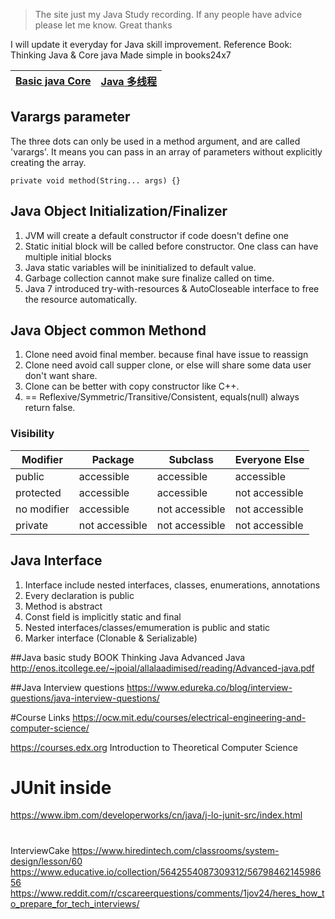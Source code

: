 >The site just my Java Study recording. If any people have advice please let me know. Great thanks

I will update it everyday for Java skill improvement.
Reference Book: Thinking Java & Core java Made simple in books24x7

[Basic java Core]() | [Java 多线程]()
---- | --- 
## Varargs parameter
The three dots can only be used in a method argument, and are called 'varargs'. It means you can pass in an array of parameters without explicitly creating the array.
```
private void method(String... args) {}
```

## Java Object Initialization/Finalizer
1) JVM will create a default constructor if code doesn't define one
2) Static initial block will be called before constructor. One class can have multiple initial blocks
3) Java static variables will be ininitialized to default value.
4) Garbage collection cannot make sure finalize called on time. 
5) Java 7 introduced try-with-resources & AutoCloseable interface to free the resource automatically.
## Java Object common Methond
1) Clone need avoid final member. because final have issue to reassign
2) Clone need avoid call supper clone, or else will share some data user don't want share.
3) Clone can be better with copy constructor like C++. 
4) == Reflexive/Symmetric/Transitive/Consistent, equals(null) always return false.

### Visibility
|Modifier   | Package     | Subclass    | Everyone Else |
| ------    | ----------- | ----------- | ----------- |
| public    | accessible  |accessible   | accessible  |
| protected | accessible  | accessible  | not accessible|
| no modifier | accessible | not accessible | not accessible |
| private   | not accessible | not accessible | not accessible |

## Java Interface
1) Interface include nested interfaces, classes, enumerations, annotations
2) Every declaration is public
3) Method is abstract
4) Const field is implicitly static and final
5) Nested interfaces/classes/emumeration is public and static
6) Marker interface (Clonable & Serializable)

##Java basic study
BOOK Thinking Java
Advanced Java http://enos.itcollege.ee/~jpoial/allalaadimised/reading/Advanced-java.pdf

##Java Interview questions
https://www.edureka.co/blog/interview-questions/java-interview-questions/

#Course Links
https://ocw.mit.edu/courses/electrical-engineering-and-computer-science/

https://courses.edx.org Introduction to Theoretical Computer Science 

# JUnit inside
https://www.ibm.com/developerworks/cn/java/j-lo-junit-src/index.html


#
InterviewCake
https://www.hiredintech.com/classrooms/system-design/lesson/60
https://www.educative.io/collection/5642554087309312/5679846214598656
https://www.reddit.com/r/cscareerquestions/comments/1jov24/heres_how_to_prepare_for_tech_interviews/

